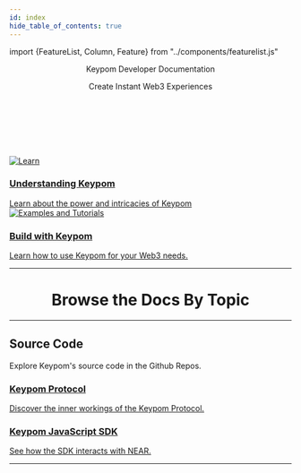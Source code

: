 ```yaml
---
id: index
hide_table_of_contents: true
---
```

import {FeatureList, Column, Feature} from "../components/featurelist.js"

<center>
  <p class="pink-main-header-text" > Keypom Developer Documentation </p>
</center>
<center>
  <p class="white-main-subheader-text" > Create Instant Web3 Experiences </p>
</center>
<br></br>
<br></br>
<br></br>




<div class="container">
  <div class="row">
    <div class="col col--6">
      <a href="/docs/next/exec-summary">
        <div class="card mb-3">
          <div class="card__image">
            <img src={require("/static/img/moon-crop.png").default} alt="Learn" />
            <div class="card__body">
              <h3>Understanding Keypom</h3>
              Learn about the power and intricacies of Keypom
            </div>
          </div>
        </div>
      </a>
    </div>
    <div class="col col--6">
      <a href="/docs/next/Tutorials/welcome">
        <div class="card mb-3">
          <div class="card__image">
            <img src={require("/static/img/docs/homepage-banner-2.png").default} alt="Examples and Tutorials" />
            <div class="card__body">
              <h3>Build with Keypom</h3>
                Learn how to use Keypom for your Web3 needs.
            </div>
          </div>
        </div>
      </a>
    </div>
  </div>
</div>

<hr class="subsection" />

<center><h1 class="text-center big-title" > Browse the Docs By Topic </h1></center>

<FeatureList width = "100%">

  <Column title="Understanding Keypom" size ="3">
    <Feature url="../../docs/next/Concepts/Keypom%20Protocol/overview" title="What is Keypom?" subtitle="Learn the Basics of Keypom" image="docs/icons/key.png" />
    <Feature url="../../docs/next/Concepts/Keypom%20Protocol/Github%20Readme/Types%20of%20Drops/introduction" title="Types of Drops" subtitle="Find out what you can send using Keypom" image="docs/icons/tutorials.png" />
    <Feature url="../../docs/next/Concepts/Keypom%20Protocol/Github%20Readme/Types%20of%20Drops/drop-customization" title="Customize your Drops" subtitle="Learn to configure your Keypom drop" image="docs/icons/update.png" />
  </Column>

  <Column title="Beginner Tutorials" size="3">
    <Feature url="../../docs/next/Tutorials/Basics/simple-drops" title="Simple Drop" subtitle="Send $NEAR" image="docs/icons/random.png" />
    <Feature url="../../docs/next/Tutorials/Basics/nft-drops" title="Non-Fungible Token Drop" subtitle="Send Non-Fungible Tokens" image="docs/icons/near_place.png" />
    <Feature url="../../docs/next/Tutorials/Basics/ft-drops" title="Fungible Token Drop" subtitle="Send Fungible Tokens" image="docs/icons/ft.png" />
    <Feature url="../../docs/next/Tutorials/Basics/fc-drops" title="Function Call Drop" subtitle="Keypom's most powerful drop" image="docs/icons/oracle.png" />
  </Column>



   <Column title="Advanced Tutorials" size="3">
    <Feature url="../../docs/next/Tutorials/Advanced/ticketing/concept" title="Ticketing" subtitle="Power your next event with Keypom" image="docs/icons/nft.png" />
    <Feature url="../../docs/next/Tutorials/Advanced/customized-onboarding/concept" title="Customized Onboarding" subtitle="Create a custom and interactive onboarding" image="docs/icons/onboarding.png" />
    <Feature url="../../docs/next/Tutorials/Advanced/dao/concept" title="DAO Onboarding" subtitle="Create a seamless DAO experience" image="docs/icons/dao.png" />
    <Feature url="../../docs/next/Tutorials/Advanced/subscriptions/concept" title="Subscriptions using Web3" subtitle="Make a Web3 subscription service" image="docs/icons/subscription.png" />
  </Column>

  <Column title="Developer Documentation" size="3">
    <Feature url="docs/next/keypom-sdk/welcome" title="Keypom TypeDocs" subtitle="Spin-up your first dApp" image="docs/icons/typedocs.png" />
    <Feature url="https://github.com/keypom/keypom-js" title="JavaScript SDK Repo" subtitle="Keypom SDK behind the scenes" image="moon.png" />
    <Feature url="https://docs.near.org/tools/near-api-js/quick-reference" title="NEAR-API-JS" subtitle="Learn to interact with NEAR using JavaScript" image="docs/icons/near-api-js.png" />
  </Column>


</FeatureList>


---

## Source Code

Explore Keypom's source code in the Github Repos.

<div class="container">
  <div class="row">
    <div class="col">
      <a href="https://github.com/keypom/keypom">
        <div class="card h-100">
          <div class="card__body">
            <h3>Keypom Protocol</h3>
            Discover the inner workings of the Keypom Protocol.
          </div>
        </div>
      </a>
    </div>
    <div class="col">
      <a href="https://github.com/keypom/keypom-js">
        <div class="card h-100">
          <div class="card__body">
            <h3>Keypom JavaScript SDK</h3>
              See how the SDK interacts with NEAR.
          </div>
        </div>
      </a>
    </div>
  </div>
</div>

<hr class="subsection" />

<ContactUs />